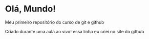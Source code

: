 # Olá, Mundo!
 Meu primeiro repositório do curso de git e github

 Criado durante uma aula ao vivo!
 essa linha eu criei no site do github

